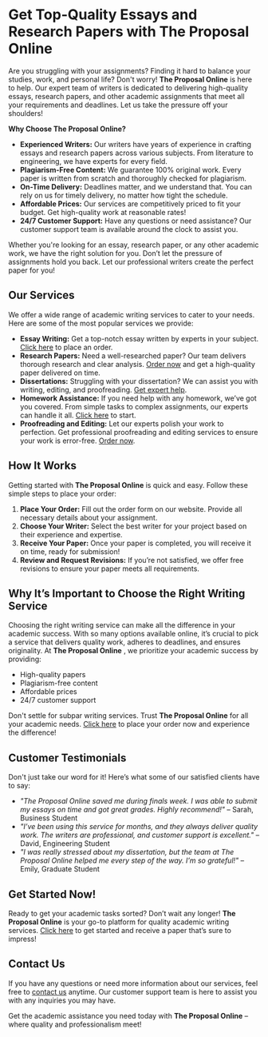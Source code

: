 # Get Top-Quality Essays and Research Papers with The Proposal Online

Are you struggling with your assignments? Finding it hard to balance your studies, work, and personal life? Don't worry! **The Proposal Online** is here to help. Our expert team of writers is dedicated to delivering high-quality essays, research papers, and other academic assignments that meet all your requirements and deadlines. Let us take the pressure off your shoulders!

**Why Choose The Proposal Online?**

- **Experienced Writers:** Our writers have years of experience in crafting essays and research papers across various subjects. From literature to engineering, we have experts for every field.
- **Plagiarism-Free Content:** We guarantee 100% original work. Every paper is written from scratch and thoroughly checked for plagiarism.
- **On-Time Delivery:** Deadlines matter, and we understand that. You can rely on us for timely delivery, no matter how tight the schedule.
- **Affordable Prices:** Our services are competitively priced to fit your budget. Get high-quality work at reasonable rates!
- **24/7 Customer Support:** Have any questions or need assistance? Our customer support team is available around the clock to assist you.

Whether you're looking for an essay, research paper, or any other academic work, we have the right solution for you. Don’t let the pressure of assignments hold you back. Let our professional writers create the perfect paper for you!

## Our Services

We offer a wide range of academic writing services to cater to your needs. Here are some of the most popular services we provide:

- **Essay Writing:** Get a top-notch essay written by experts in your subject. [Click here](https://tinyurl.com/topessay?keyword=the+proposal+online) to place an order.
- **Research Papers:** Need a well-researched paper? Our team delivers thorough research and clear analysis. [Order now](https://tinyurl.com/topessay?keyword=the+proposal+online) and get a high-quality paper delivered on time.
- **Dissertations:** Struggling with your dissertation? We can assist you with writing, editing, and proofreading. [Get expert help](https://tinyurl.com/topessay?keyword=the+proposal+online).
- **Homework Assistance:** If you need help with any homework, we’ve got you covered. From simple tasks to complex assignments, our experts can handle it all. [Click here](https://tinyurl.com/topessay?keyword=the+proposal+online) to start.
- **Proofreading and Editing:** Let our experts polish your work to perfection. Get professional proofreading and editing services to ensure your work is error-free. [Order now](https://tinyurl.com/topessay?keyword=the+proposal+online).

## How It Works

Getting started with **The Proposal Online** is quick and easy. Follow these simple steps to place your order:

1. **Place Your Order:** Fill out the order form on our website. Provide all necessary details about your assignment.
2. **Choose Your Writer:** Select the best writer for your project based on their experience and expertise.
3. **Receive Your Paper:** Once your paper is completed, you will receive it on time, ready for submission!
4. **Review and Request Revisions:** If you’re not satisfied, we offer free revisions to ensure your paper meets all requirements.

## Why It’s Important to Choose the Right Writing Service

Choosing the right writing service can make all the difference in your academic success. With so many options available online, it’s crucial to pick a service that delivers quality work, adheres to deadlines, and ensures originality. At **The Proposal Online** , we prioritize your academic success by providing:

- High-quality papers
- Plagiarism-free content
- Affordable prices
- 24/7 customer support

Don't settle for subpar writing services. Trust **The Proposal Online** for all your academic needs. [Click here](https://tinyurl.com/topessay?keyword=the+proposal+online) to place your order now and experience the difference!

## Customer Testimonials

Don't just take our word for it! Here’s what some of our satisfied clients have to say:

- _"The Proposal Online saved me during finals week. I was able to submit my essays on time and got great grades. Highly recommend!"_ – Sarah, Business Student
- _"I’ve been using this service for months, and they always deliver quality work. The writers are professional, and customer support is excellent."_ – David, Engineering Student
- _"I was really stressed about my dissertation, but the team at The Proposal Online helped me every step of the way. I’m so grateful!"_ – Emily, Graduate Student

## Get Started Now!

Ready to get your academic tasks sorted? Don’t wait any longer! **The Proposal Online** is your go-to platform for quality academic writing services. [Click here](https://tinyurl.com/topessay?keyword=the+proposal+online) to get started and receive a paper that’s sure to impress!

## Contact Us

If you have any questions or need more information about our services, feel free to [contact us](https://tinyurl.com/topessay?keyword=the+proposal+online) anytime. Our customer support team is here to assist you with any inquiries you may have.

Get the academic assistance you need today with **The Proposal Online** – where quality and professionalism meet!
